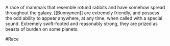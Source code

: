 A race of mammals that resemble rotund rabbits and have somehow spread throughout the galaxy.
<span class="races">[[Bunnymen]]</span> are extremely friendly, and possess the odd ability to appear anywhere, at any time, when called with a special sound.
Extremely swift-footed and reasonably strong, they are prized as beasts of burden on some planets. 

#Race